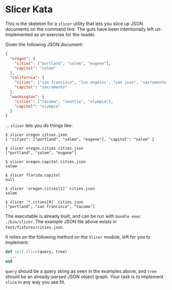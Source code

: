 # Slicer Kata

This is the skeleton for a `slicer` utility that lets you slice up JSON
documents on the command line. The guts have been intentionally left
un-implemented as an exercise for the reader.

Given the following JSON document:

```json
{
  "oregon": {
    "cities": ["portland", "salem", "eugene"],
    "capitol": "salem"
  },
  "california": {
    "cities": ["san francisco", "los angeles", "san jose", "sacramento"],
    "capitol": "sacramento"
  },
  "washington": {
    "cities": ["tacoma", "seattle", "olympia"],
    "capitol": "olympia"
  }
}
```

... `slicer` lets you do things like:

```
$ slicer oregon cities.json
{ "cities": ["portland", "salem", "eugene"], "capitol": "salem" }

$ slicer oregon.cities cities.json
["portland", "salem", "eugene"]

$ slicer oregon.capitol cities.json
salem

$ slicer florida.capitol
null

$ slicer 'oregon.cities[1]' cities.json
salem

$ slicer '*.cities[0]' cities.json
["portland", "san francisco", "tacoma"]
```

The executable is already built, and can be run with `bundle exec ./bin/slicer`.
The example JSON file above exists in `text/fixtures/cities.json`.

It relies on the following method on the `Slicer` module, left for you to
implement:

```ruby
def self.slice(query, tree)
  ...
end
```

`query` should be a query string as seen in the examples above, and `tree`
should be an already-parsed JSON object graph. Your task is to implement `slice`
in any way you see fit.
